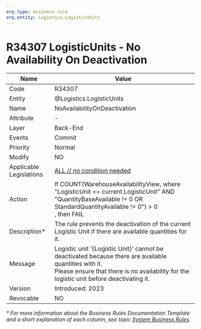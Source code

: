 ```yaml
---
erp.type: business-rule
erp.entity: Logistics.LogisticUnits
---
```


# R34307 LogisticUnits - No Availability On Deactivation

| Name | Value |
| ---- | ----- |
| Code | R34307 |
| Entity | @Logistics.LogisticUnits |
| Name | NoAvailabilityOnDeactivation |
| Attribute | - |
| Layer | Back-End |
| Events | Commit |
| Priority | Normal |
| Modify | NO |
| Applicable Legislations | [ALL // no condition needed](xref:applicable-legislations) |
| Action | If COUNT(WarehouseAvailabilityView, where "LogisticUnit == current.LogisticUnit" AND "QuantityBaseAvailable != 0 OR StandardQuantityAvailable != 0") > 0 <br/>, then FAIL|
| Description*| The rule prevents the deactivation of the current Logistic Unit if there are available quantities for it.|  
| Message |  Logistic unit '{Logistic Unit}' cannot be deactivated because there are available quantities with it. <br/> Please ensure that there is no availability for the logistic unit before deactivating it. |
| Version | Introduced: 2023 |
| Revocable | NO |

*\* For more information about the Business Rules Documentation Template and a short explanation of each column, see
topic [System Business Rules](../templates/template-description-system-business-rules.md).*
